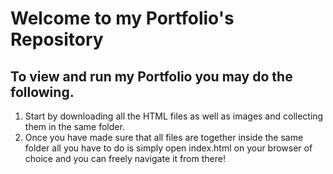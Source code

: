 # Welcome to my Portfolio's Repository

## To view and run my Portfolio you may do the following.

<ol>
  <li>Start by downloading all the HTML files as well as images and collecting them in the same folder.</li>
  <li>Once you have made sure that all files are together inside the same folder all you have to do is simply open index.html on your browser of choice and you can freely navigate it from there!</li>
  
</ol>
